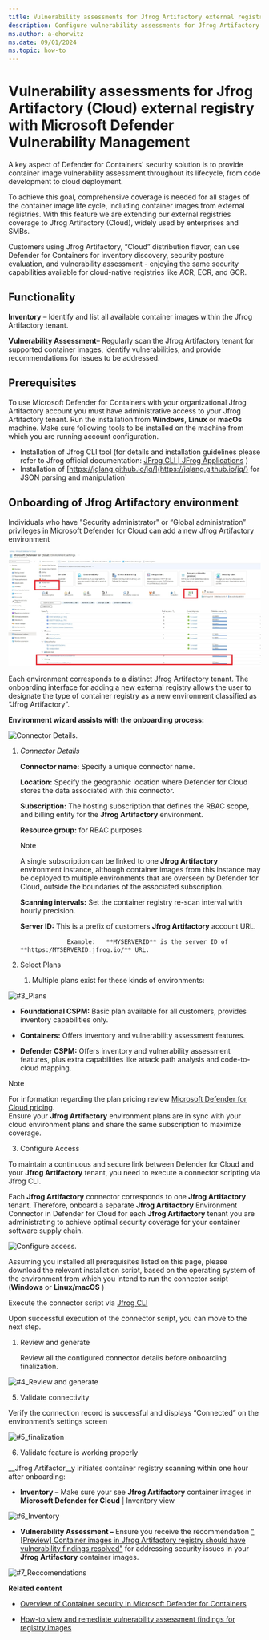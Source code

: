 ```yaml
---
title: Vulnerability assessments for Jfrog Artifactory external registry with Microsoft Defender Vulnerability Management
description: Configure vulnerability assessments for Jfrog Artifactory as an external registry with Microsoft Defender Vulnerability Management.
ms.author: a-ehorwitz
ms.date: 09/01/2024
ms.topic: how-to
---
```


# Vulnerability assessments for Jfrog Artifactory (Cloud) external registry with Microsoft Defender Vulnerability Management


A key aspect of Defender for Containers' security solution is to provide container image vulnerability assessment throughout its lifecycle, from code development to cloud deployment.

To achieve this goal, comprehensive coverage is needed for all stages of the container image life cycle, including container images from external registries. With this feature we are extending our external registries coverage to Jfrog Artifactory (Cloud), widely used by enterprises and SMBs.   

Customers using Jfrog Artifactory, “Cloud” distribution flavor, can use Defender for Containers for inventory discovery, security posture evaluation, and vulnerability assessment - enjoying the same security capabilities available for cloud-native registries like ACR, ECR, and GCR.

## Functionality

**Inventory** – Identify and list all available container images within the Jfrog Artifactory tenant.

**Vulnerability Assessment**– Regularly scan the Jfrog Artifactory tenant for supported container images, identify vulnerabilities, and provide recommendations for issues to be addressed.

## Prerequisites

To use Microsoft Defender for Containers with your organizational Jfrog Artifactory account you must have administrative access to your Jfrog Artifactory tenant.
Run the installation from **Windows**, **Linux** or **macOs** machine.
Make sure following tools to be installed on the machine from which you are running account configuration.

- Installation of Jfrog CLI tool (for details and installation guidelines please refer to Jfrog official documentation: [JFrog CLI | JFrog Applications](https://docs.jfrog-applications.jfrog.io/jfrog-applications/jfrog-cli) )
- Installation of [https://jqlang.github.io/jq/](https://jqlang.github.io/jq/) for JSON parsing and manipulation`



## Onboarding of Jfrog Artifactory environment  

Individuals who have "Security administrator" or “Global administration” privileges in Microsoft Defender for Cloud can add a new Jfrog Artifactory environment

![Jfrog Artifactory as a new environment connector.](media/agentless-vulnerability-assessment-jfrog-artifactory/1_Env.jpg)

Each environment corresponds to a distinct Jfrog Artifactory tenant. The onboarding interface for adding a new external registry allows the user to designate the type of container registry as a new environment classified as “Jfrog Artifactory”.

**Environment wizard assists with the onboarding process:**

![Connector Details.](media/agentless-vulnerability-assessment-jfrog-artifactory/#2-connector-details.jpg)

1. *Connector Details*



    **Connector name:** Specify a unique connector name.
   
    **Location:** Specify the geographic location where Defender for Cloud stores the data associated with this connector.
   
    **Subscription:** The hosting subscription that defines the RBAC scope, and billing entity for the __Jfrog Artifactory__ environment.
   
    **Resource group:** for RBAC purposes.
   
   > [!NOTE]
   > A single subscription can be linked to one __Jfrog Artifactory__ environment instance, although container images from this instance may be deployed to multiple environments that are overseen by Defender for Cloud, outside the boundaries of the associated subscription.
   
    **Scanning intervals:**  Set the container registry re-scan interval with hourly precision.
   
    __Server ID:__ This is a prefix of customers __Jfrog Artifactory__ account URL.
   
                    Example:   **MYSERVERID** is the server ID of **https:/MYSERVERID.jfrog.io/** URL.
   
1. Select Plans

   1. Multiple plans exist for these kinds of environments:
      
      
      
![#3_Plans](media/agentless-vulnerability-assessment-jfrog-artifactory/#3-plans.jpg)

- **Foundational CSPM:** Basic plan available for all customers, provides inventory capabilities only.

- **Containers:** Offers inventory and vulnerability assessment features.  

- **Defender CSPM:** Offers inventory and vulnerability assessment features, plus extra capabilities like attack path analysis and code-to-cloud mapping.

> [!NOTE] 
>For information regarding the plan pricing review [Microsoft Defender for Cloud pricing](https://azure.microsoft.com/pricing/details/defender-for-cloud/).  
>Ensure your **Jfrog Artifactory** environment plans are in sync with your cloud environment plans and share the same subscription to maximize coverage.

3. Configure Access

To maintain a continuous and secure link between Defender for Cloud and your **Jfrog Artifactory** tenant, you need to execute a connector scripting via Jfrog CLI.

Each **Jfrog Artifactory** connector corresponds to one **Jfrog Artifactory** tenant. Therefore, onboard a separate **Jfrog Artifactory** Environment Connector in Defender for Cloud for each **Jfrog Artifactory** tenant you are administrating to achieve optimal security coverage for your container software supply chain.

![Configure access.](media/agentless-vulnerability-assessment-jfrog-artifactory/#4-configure-access.png)

Assuming you installed all prerequisites listed on this page, please download the relevant installation script, based on the operating system of the environment from which you intend to run the connector script (**Windows** or **Linux/macOS** )

Execute the connector script via [Jfrog CLI](https://docs.jfrog-applications.jfrog.io/jfrog-applications/jfrog-cli)

Upon successful execution of the connector script, you can move to the next step.

1. Review and generate

   Review all the configured connector details before onboarding finalization.
   
![#4_Review and generate](media/agentless-vulnerability-assessment-jfrog-artifactory/#4-review-and-generate.jpg)

5. Validate connectivity  

Verify the connection record is successful and displays “Connected” on the environment’s settings screen

![#5_finalization](media/agentless-vulnerability-assessment-jfrog-artifactory/#5-finalization.jpg)

6. Validate feature is working properly

__Jfrog Artifactor__y initiates container registry scanning within one hour after onboarding:

- **Inventory** – Make sure your see __Jfrog Artifactory__ container images in __Microsoft Defender for Cloud__ | Inventory view

![#6_Inventory](media/agentless-vulnerability-assessment-jfrog-artifactory/#6-inventory.jpg)

-  __Vulnerability Assessment –__ Ensure you receive the recommendation ["[Preview] Container images in Jfrog Artifactory registry should have vulnerability findings resolved"](/azure/defender-for-cloud/recommendations-reference-container) for addressing security issues in your __Jfrog Artifactory__ container images.

![#7_Reccomendations](media/agentless-vulnerability-assessment-jfrog-artifactory/#7-reccomendations.jpg)

__Related content__

- [Overview of Container security in Microsoft Defender for Containers](/azure/defender-for-cloud/defender-for-containers-introduction)

- [How-to view and remediate vulnerability assessment findings for registry images](/azure/defender-for-cloud/view-and-remediate-vulnerability-registry-images)

